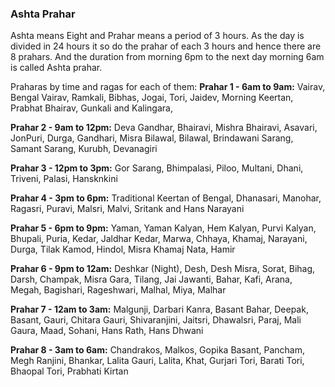 ### **Ashta Prahar**
Ashta means Eight and Prahar means a period of 3 hours. As the day is divided in 24 hours it so do the prahar of each 3 hours and hence there are 8 prahars. And the duration from morning 6pm to the next day morning 6am is called Ashta prahar.

Praharas by time and ragas for each of them:
**Prahar 1 - 6am to 9am:**
Vairav, Bengal Vairav, Ramkali, Bibhas, Jogai, Tori, Jaidev, Morning Keertan, Prabhat Bhairav, Gunkali and Kalingara,

**Prahar 2 - 9am to 12pm:**
Deva Gandhar, Bhairavi, Mishra Bhairavi, Asavari, JonPuri, Durga, Gandhari, Misra Bilawal, Bilawal, Brindawani Sarang, Samant Sarang, Kurubh, Devanagiri

**Prahar 3 - 12pm to 3pm:**
Gor Sarang, Bhimpalasi, Piloo, Multani, Dhani, Triveni, Palasi, Hansknkini

**Prahar 4 - 3pm to 6pm:**
Traditional Keertan of Bengal, Dhanasari, Manohar, Ragasri, Puravi, Malsri, Malvi, Sritank and Hans Narayani

**Prahar 5 - 6pm to 9pm:**
Yaman, Yaman Kalyan, Hem Kalyan, Purvi Kalyan, Bhupali, Puria, Kedar, Jaldhar Kedar, Marwa, Chhaya, Khamaj, Narayani, Durga, Tilak Kamod, Hindol, Misra Khamaj Nata, Hamir

**Prahar 6 - 9pm to 12am:**
Deshkar (Night), Desh, Desh Misra, Sorat, Bihag, Darsh, Champak, Misra Gara, Tilang, Jai Jawanti, Bahar, Kafi, Arana, Megah, Bagishari, Rageshwari, Malhal, Miya, Malhar

**Prahar 7 - 12am to 3am:**
Malgunji, Darbari Kanra, Basant Bahar, Deepak, Basant, Gauri, Chitara Gauri, Shivaranjini, Jaitsri, Dhawalsri, Paraj, Mali Gaura, Maad, Sohani, Hans Rath, Hans Dhwani

**Prahar 8 - 3am to 6am:**
Chandrakos, Malkos, Gopika Basant, Pancham, Megh Ranjini, Bhankar, Lalita Gauri, Lalita, Khat, Gurjari Tori, Barati Tori, Bhaopal Tori, Prabhati Kirtan
